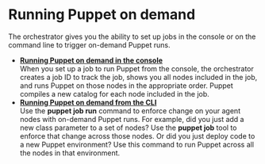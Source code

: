 # Running Puppet on demand

The orchestrator gives you the ability to set up jobs in the console or on the command line to trigger on-demand Puppet runs.

-   **[Running Puppet on demand in the console](running_puppet_on_demand_in_the_console.md#)**  
When you set up a job to run Puppet from the console, the orchestrator creates a job ID to track the job, shows you all nodes included in the job, and runs Puppet on those nodes in the appropriate order. Puppet compiles a new catalog for each node included in the job.
-   **[Running Puppet on demand from the CLI](running_puppet_on_demand_from_the_cli.md#)**  
Use the **puppet job run** command to enforce change on your agent nodes with on-demand Puppet runs. For example, did you just add a new class parameter to a set of nodes? Use the **puppet job** tool to enforce that change across those nodes. Or did you just deploy code to a new Puppet environment? Use this command to run Puppet across all the nodes in that environment.


